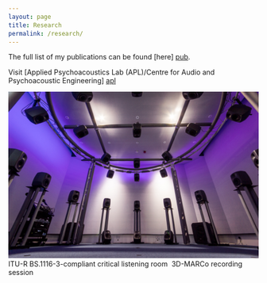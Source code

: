 ```yaml
---
layout: page
title: Research
permalink: /research/
---
```

The full list of my publications can be found [here] [pub].

Visit [Applied Psychoacoustics Lab (APL)/Centre for Audio and Psychoacoustic Engineering] [apl]

<img src="/assets/images/APL.jpg" alt="">
ITU-R BS.1116-3-compliant critical listening room

<img src="/assets/images/hyunkook1.jpg" alt="">
3D-MARCo recording session



[pub]:https://pure.hud.ac.uk/en/persons/hyunkook-lee/publications/

[apl]:https://research.hud.ac.uk/institutes-centres/apl/
